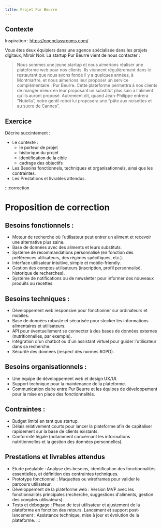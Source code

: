 ```yaml
---
title: Projet Pur Beurre
---
```


## Contexte

Inspiration : <https://openclassrooms.com/>

Vous êtes deux équipiers dans une agence spécialisée dans les projets digitaux, Miroir Noir. La startup Pur Beurre vient de nous contacter :

> Nous sommes une jeune startup et nous aimerions réaliser une plateforme web pour nos clients. Ils viennent régulièrement dans le restaurant que nous avons fondé il y a quelques années, à Montmartre, et nous aimerions leur proposer un service complémentaire : Pur Beurre. Cette plateforme permettra à nos clients de manger mieux en leur proposant un substitut plus sain à l'aliment qu'ils auront proposé. Autrement dit, quand Jean-Philippe entrera “Nutella”, notre gentil robot lui proposera une “pâte aux noisettes et au sucre de Cannes”.  

## Exercice

Décrire succintement :

- Le contexte :
  - le porteur de projet
  - historique du projet
  - identification de la cible
  - cadrage des objectifs
- Les Besoins fonctionnels, techniques et organisationnels, ainsi que les contraintes.
- Les Prestations et livrables attendus.

:::correction
# Proposition de correction

## Besoins fonctionnels :

- Moteur de recherche où l'utilisateur peut entrer un aliment et recevoir une alternative plus saine.
- Base de données avec des aliments et leurs substituts.
- Système de recommandations personnalisé (en fonction des préférences utilisateurs, des régimes spécifiques, etc.).
- Interface utilisateur intuitive, simple et mobile-friendly.
- Gestion des comptes utilisateurs (inscription, profil personnalisé, historique de recherches).
- Système de notifications ou de newsletter pour informer des nouveaux produits ou recettes.

## Besoins techniques :

- Développement web responsive pour fonctionner sur ordinateurs et mobiles.
- Base de données robuste et sécurisée pour stocker les informations alimentaires et utilisateurs.
- API pour éventuellement se connecter à des bases de données externes (nutritionnelles, par exemple).
- Intégration d'un chatbot ou d'un assistant virtuel pour guider l'utilisateur dans sa recherche.
- Sécurité des données (respect des normes RGPD).

## Besoins organisationnels :

- Une équipe de développement web et design UX/UI.
- Support technique pour la maintenance de la plateforme.
- Communication claire entre Pur Beurre et les équipes de développement pour la mise en place des fonctionnalités.

## Contraintes :

- Budget limité en tant que startup.
- Délais relativement courts pour lancer la plateforme afin de capitaliser rapidement sur la base de clients existants.
- Conformité légale (notamment concernant les informations nutritionnelles et la gestion des données personnelles).

## Prestations et livrables attendus

- Étude préalable : Analyse des besoins, identification des fonctionnalités essentielles, et définition des contraintes techniques.
- Prototype fonctionnel : Maquettes ou wireframes pour valider le parcours utilisateur.
- Développement de la plateforme web : Version MVP avec les fonctionnalités principales (recherche, suggestions d'aliments, gestion des comptes utilisateurs).
- Tests et débogage : Phase de test utilisateur et ajustement de la plateforme en fonction des retours.
Lancement et support post-lancement : Assistance technique, mise à jour et évolution de la plateforme.
:::

